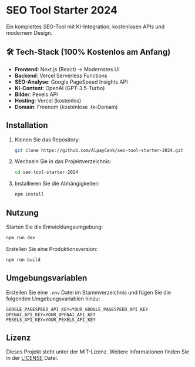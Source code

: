 # SEO Tool Starter 2024

Ein komplettes SEO-Tool mit KI-Integration, kostenlosen APIs und modernem Design.

## 🛠️ Tech-Stack (100% Kostenlos am Anfang)
- **Frontend**: Next.js (React) → Modernstes UI  
- **Backend**: Vercel Serverless Functions  
- **SEO-Analyse**: Google PageSpeed Insights API  
- **KI-Content**: OpenAI (GPT-3.5-Turbo)  
- **Bilder**: Pexels API  
- **Hosting**: Vercel (kostenlos)  
- **Domain**: Freenom (kostenlose .tk-Domain)  

## Installation

1. Klonen Sie das Repository:
   ```bash
   git clone https://github.com/AlpayCenk/seo-tool-starter-2024.git
   ```

2. Wechseln Sie in das Projektverzeichnis:
   ```bash
   cd seo-tool-starter-2024
   ```

3. Installieren Sie die Abhängigkeiten:
   ```bash
   npm install
   ```

## Nutzung

Starten Sie die Entwicklungsumgebung:
```bash
npm run dev
```

Erstellen Sie eine Produktionsversion:
```bash
npm run build
```

## Umgebungsvariablen

Erstellen Sie eine `.env` Datei im Stammverzeichnis und fügen Sie die folgenden Umgebungsvariablen hinzu:
```
GOOGLE_PAGESPEED_API_KEY=YOUR_GOOGLE_PAGESPEED_API_KEY
OPENAI_API_KEY=YOUR_OPENAI_API_KEY
PEXELS_API_KEY=YOUR_PEXELS_API_KEY
```

## Lizenz

Dieses Projekt steht unter der MIT-Lizenz. Weitere Informationen finden Sie in der [LICENSE](./LICENSE) Datei.